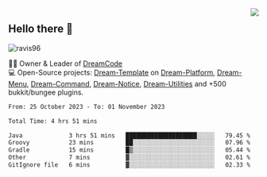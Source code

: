 <img align='right' src="https://github-readme-stats.vercel.app/api?username=Ravis96&show_icons=true">

## Hello there 👋
<p align="left"> <img src="https://komarev.com/ghpvc/?username=ravis96&label=Profile%20views&color=0e75b6&style=flat" alt="ravis96" /> </p>

👨‍💻 Owner & Leader of [DreamCode](https://github.com/DreamPoland) <br>
💻 Open-Source projects: [Dream-Template](https://github.com/DreamPoland/dream-template) on [Dream-Platform](https://github.com/DreamPoland/dream-platform), [Dream-Menu](https://github.com/DreamPoland/dream-menu), [Dream-Command](https://github.com/DreamPoland/dream-command), [Dream-Notice](https://github.com/DreamPoland/dream-notice), [Dream-Utilities](https://github.com/DreamPoland/dream-utilities) and +500 bukkit/bungee plugins.

<!--START_SECTION:waka-->

```txt
From: 25 October 2023 - To: 01 November 2023

Total Time: 4 hrs 51 mins

Java             3 hrs 51 mins   ████████████████████░░░░░   79.45 %
Groovy           23 mins         ██░░░░░░░░░░░░░░░░░░░░░░░   07.96 %
Gradle           15 mins         █▒░░░░░░░░░░░░░░░░░░░░░░░   05.44 %
Other            7 mins          ▓░░░░░░░░░░░░░░░░░░░░░░░░   02.61 %
GitIgnore file   6 mins          ▓░░░░░░░░░░░░░░░░░░░░░░░░   02.33 %
```

<!--END_SECTION:waka-->
